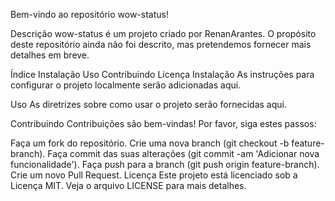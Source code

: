 Bem-vindo ao repositório wow-status!

Descrição
wow-status é um projeto criado por RenanArantes. O propósito deste repositório ainda não foi descrito, mas pretendemos fornecer mais detalhes em breve.

Índice
Instalação
Uso
Contribuindo
Licença
Instalação
As instruções para configurar o projeto localmente serão adicionadas aqui.

Uso
As diretrizes sobre como usar o projeto serão fornecidas aqui.

Contribuindo
Contribuições são bem-vindas! Por favor, siga estes passos:

Faça um fork do repositório.
Crie uma nova branch (git checkout -b feature-branch).
Faça commit das suas alterações (git commit -am 'Adicionar nova funcionalidade').
Faça push para a branch (git push origin feature-branch).
Crie um novo Pull Request.
Licença
Este projeto está licenciado sob a Licença MIT. Veja o arquivo LICENSE para mais detalhes.
